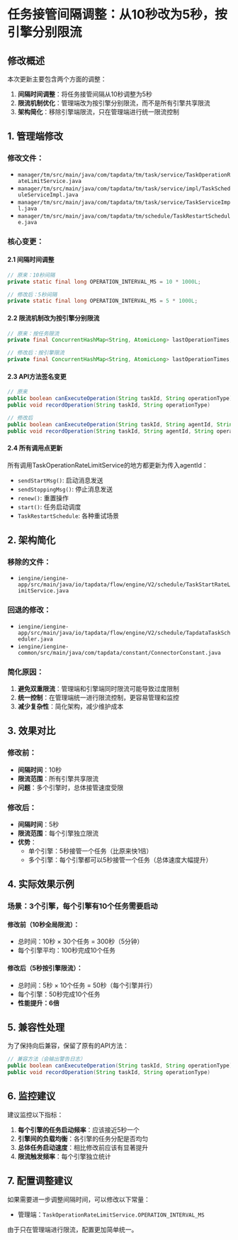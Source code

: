 # 任务接管间隔调整：从10秒改为5秒，按引擎分别限流

## 修改概述

本次更新主要包含两个方面的调整：
1. **间隔时间调整**：将任务接管间隔从10秒调整为5秒
2. **限流机制优化**：管理端改为按引擎分别限流，而不是所有引擎共享限流
3. **架构简化**：移除引擎端限流，只在管理端进行统一限流控制

## 1. 管理端修改

### 修改文件：
- `manager/tm/src/main/java/com/tapdata/tm/task/service/TaskOperationRateLimitService.java`
- `manager/tm/src/main/java/com/tapdata/tm/task/service/impl/TaskScheduleServiceImpl.java`
- `manager/tm/src/main/java/com/tapdata/tm/task/service/TaskServiceImpl.java`
- `manager/tm/src/main/java/com/tapdata/tm/schedule/TaskRestartSchedule.java`

### 核心变更：

#### 2.1 间隔时间调整
```java
// 原来：10秒间隔
private static final long OPERATION_INTERVAL_MS = 10 * 1000L;

// 修改后：5秒间隔
private static final long OPERATION_INTERVAL_MS = 5 * 1000L;
```

#### 2.2 限流机制改为按引擎分别限流
```java
// 原来：按任务限流
private final ConcurrentHashMap<String, AtomicLong> lastOperationTimes; // Key: taskId

// 修改后：按引擎限流
private final ConcurrentHashMap<String, AtomicLong> lastOperationTimes; // Key: agentId:operationType
```

#### 2.3 API方法签名变更
```java
// 原来
public boolean canExecuteOperation(String taskId, String operationType)
public void recordOperation(String taskId, String operationType)

// 修改后
public boolean canExecuteOperation(String taskId, String agentId, String operationType)
public void recordOperation(String taskId, String agentId, String operationType)
```

#### 2.4 所有调用点更新
所有调用TaskOperationRateLimitService的地方都更新为传入agentId：
- `sendStartMsg()`: 启动消息发送
- `sendStoppingMsg()`: 停止消息发送
- `renew()`: 重置操作
- `start()`: 任务启动调度
- `TaskRestartSchedule`: 各种重试场景

## 2. 架构简化

### 移除的文件：
- `iengine/iengine-app/src/main/java/io/tapdata/flow/engine/V2/schedule/TaskStartRateLimitService.java`

### 回退的修改：
- `iengine/iengine-app/src/main/java/io/tapdata/flow/engine/V2/schedule/TapdataTaskScheduler.java`
- `iengine/iengine-common/src/main/java/com/tapdata/constant/ConnectorConstant.java`

### 简化原因：
1. **避免双重限流**：管理端和引擎端同时限流可能导致过度限制
2. **统一控制**：在管理端统一进行限流控制，更容易管理和监控
3. **减少复杂性**：简化架构，减少维护成本

## 3. 效果对比

### 修改前：
- **间隔时间**：10秒
- **限流范围**：所有引擎共享限流
- **问题**：多个引擎时，总体接管速度受限

### 修改后：
- **间隔时间**：5秒
- **限流范围**：每个引擎独立限流
- **优势**：
  - 单个引擎：5秒接管一个任务（比原来快1倍）
  - 多个引擎：每个引擎都可以5秒接管一个任务（总体速度大幅提升）

## 4. 实际效果示例

### 场景：3个引擎，每个引擎有10个任务需要启动

#### 修改前（10秒全局限流）：
- 总时间：10秒 × 30个任务 = 300秒（5分钟）
- 每个引擎平均：100秒完成10个任务

#### 修改后（5秒按引擎限流）：
- 总时间：5秒 × 10个任务 = 50秒（每个引擎并行）
- 每个引擎：50秒完成10个任务
- **性能提升：6倍**

## 5. 兼容性处理

为了保持向后兼容，保留了原有的API方法：
```java
// 兼容方法（会输出警告日志）
public boolean canExecuteOperation(String taskId, String operationType)
public void recordOperation(String taskId, String operationType)
```

## 6. 监控建议

建议监控以下指标：
1. **每个引擎的任务启动频率**：应该接近5秒一个
2. **引擎间的负载均衡**：各引擎的任务分配是否均匀
3. **总体任务启动速度**：相比修改前应该有显著提升
4. **限流触发频率**：每个引擎独立统计

## 7. 配置调整建议

如果需要进一步调整间隔时间，可以修改以下常量：
- 管理端：`TaskOperationRateLimitService.OPERATION_INTERVAL_MS`

由于只在管理端进行限流，配置更加简单统一。
